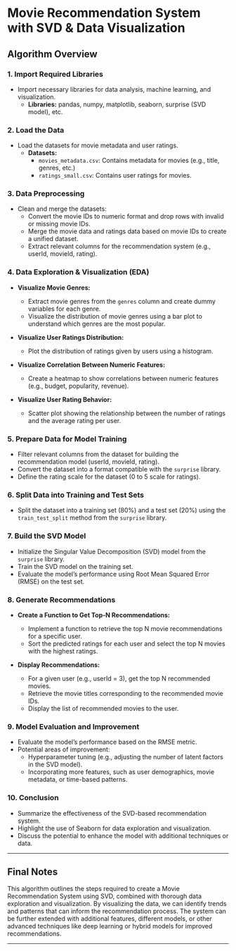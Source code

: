 # Movie Recommendation System with SVD & Data Visualization

## Algorithm Overview

### 1. **Import Required Libraries**
   - Import necessary libraries for data analysis, machine learning, and visualization.
     - **Libraries:** pandas, numpy, matplotlib, seaborn, surprise (SVD model), etc.
  
### 2. **Load the Data**
   - Load the datasets for movie metadata and user ratings.
     - **Datasets:**
       - `movies_metadata.csv`: Contains metadata for movies (e.g., title, genres, etc.)
       - `ratings_small.csv`: Contains user ratings for movies.

### 3. **Data Preprocessing**
   - Clean and merge the datasets:
     - Convert the movie IDs to numeric format and drop rows with invalid or missing movie IDs.
     - Merge the movie data and ratings data based on movie IDs to create a unified dataset.
     - Extract relevant columns for the recommendation system (e.g., userId, movieId, rating).
  
### 4. **Data Exploration & Visualization (EDA)**
   - **Visualize Movie Genres:**
     - Extract movie genres from the `genres` column and create dummy variables for each genre.
     - Visualize the distribution of movie genres using a bar plot to understand which genres are the most popular.
  
   - **Visualize User Ratings Distribution:**
     - Plot the distribution of ratings given by users using a histogram.
  
   - **Visualize Correlation Between Numeric Features:**
     - Create a heatmap to show correlations between numeric features (e.g., budget, popularity, revenue).
  
   - **Visualize User Rating Behavior:**
     - Scatter plot showing the relationship between the number of ratings and the average rating per user.

### 5. **Prepare Data for Model Training**
   - Filter relevant columns from the dataset for building the recommendation model (userId, movieId, rating).
   - Convert the dataset into a format compatible with the `surprise` library.
   - Define the rating scale for the dataset (0 to 5 scale for ratings).
  
### 6. **Split Data into Training and Test Sets**
   - Split the dataset into a training set (80%) and a test set (20%) using the `train_test_split` method from the `surprise` library.

### 7. **Build the SVD Model**
   - Initialize the Singular Value Decomposition (SVD) model from the `surprise` library.
   - Train the SVD model on the training set.
   - Evaluate the model’s performance using Root Mean Squared Error (RMSE) on the test set.
  
### 8. **Generate Recommendations**
   - **Create a Function to Get Top-N Recommendations:**
     - Implement a function to retrieve the top N movie recommendations for a specific user.
     - Sort the predicted ratings for each user and select the top N movies with the highest ratings.
  
   - **Display Recommendations:**
     - For a given user (e.g., userId = 3), get the top N recommended movies.
     - Retrieve the movie titles corresponding to the recommended movie IDs.
     - Display the list of recommended movies to the user.

### 9. **Model Evaluation and Improvement**
   - Evaluate the model’s performance based on the RMSE metric.
   - Potential areas of improvement:
     - Hyperparameter tuning (e.g., adjusting the number of latent factors in the SVD model).
     - Incorporating more features, such as user demographics, movie metadata, or time-based patterns.

### 10. **Conclusion**
   - Summarize the effectiveness of the SVD-based recommendation system.
   - Highlight the use of Seaborn for data exploration and visualization.
   - Discuss the potential to enhance the model with additional techniques or data.

---

## Final Notes

This algorithm outlines the steps required to create a Movie Recommendation System using SVD, combined with thorough data exploration and visualization. By visualizing the data, we can identify trends and patterns that can inform the recommendation process. The system can be further extended with additional features, different models, or other advanced techniques like deep learning or hybrid models for improved recommendations.

--- 

